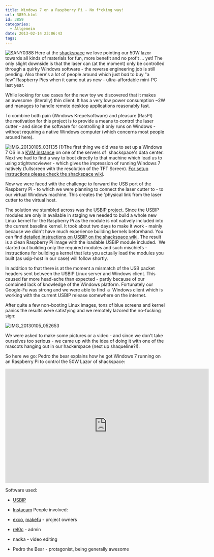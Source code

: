```yaml
---
title: Windows 7 on a Raspberry Pi - No f*cking way!
url: 3859.html
id: 3859
categories:
  - Allgemein
date: 2013-02-14 23:06:43
tags:
---
```


![SANY0388](https://blog.shackspace.de/wp-content/uploads/2013/02/SANY0388-150x150.jpg) Here at the [shackspace](https://blog.shackspace.de/) we love pointing our 50W lazor towards all kinds of materials for fun, more benefit and no profit ... yet! The only slight downside is that the laser can (at the moment) only be controlled through a quirky Windows software - the reverse engineering job is still pending. Also there's a lot of people around which just _had_ to buy "a few" Raspberry Pies when it came out as new - ultra-affordable mini-PC last year.

While looking for use cases for the new toy we discovered that it makes an awesome  (literally) thin client. It has a very low power consumption ~2W and manages to handle remote desktop applications reasonably fast.

To combine both pain (Windows Krepelsoftware) and pleasure (RasPI) the motivation for this project is to provide a means to control the laser cutter - and since the software for controlling it only runs on Windows - without requiring a native Windows computer (which concerns most people around here).

<!--more-->

![IMG_20130105_031135 (1)](https://blog.shackspace.de/wp-content/uploads/2013/02/IMG_20130105_031135-1-150x150.jpg)The first thing we did was to set up a Windows 7 OS in a [KVM instance](http://en.wikipedia.org/wiki/Kernel-based_Virtual_Machine) on one of the servers of  shackspace's data center.
Next we had to find a way to boot directly to that machine which lead us to using xtightvncviewer - which gives the impression of running Windows 7 natively (fullscreen with the resolution of the TFT Screen). [For setup instructions please check the shackspace wiki](https://blog.shackspace.de/wiki/doku.php?id=berries#thin_client).

Now we were faced with the challenge to forward the USB port of the Raspberry Pi - to which we were planning to connect the laser cutter to - to our virtual Windows machine. This creates the 'physical link from the laser cutter to the virtual host.

The solution we stumbled across was the [USBIP project](http://usbip.sourceforge.net/).
Since the USBIP modules are only in available in staging we needed to build a whole new Linux kernel for the Raspberry Pi as the module is not natively included into the current baseline kernel. It took about two days to make it work - mainly because we didn't have much experience building kernels beforehand. You can find [detailed instructions on USBIP on the shackspace wiki](https://blog.shackspace.de/wiki/doku.php?id=berries#usbip). The result is a clean Raspberry Pi image with the loadable USBIP module included.  We started out building only the required modules and such mischiefs - instructions for building a kernel that lets you actually load the modules you built (as usip-host in our case) will follow shortly.

In addition to that there is at the moment a mismatch of the USB packet headers sent between the USBIP Linux server and Windows client. This caused far more head-ache than expected - partly because of our combined lack of knowledge of the Windows platform. Fortunately our Google-Fu was strong and we were able to find  a  Windows client which is working with the current USBIP release somewhere on the internet.

After quite a few non-booting Linux images, tons of blue screens and kernel panics the results were satisfying and we remotely lazored the no-fucking sign:

![IMG_20130105_052653](https://blog.shackspace.de/wp-content/uploads/2013/02/IMG_20130105_052653-150x150.jpg)

We were asked to make some pictures or a video - and since we don't take ourselves too serious - we came up with the idea of doing it with one of the mascots hanging out in our hackerspace (next up shaqueline?!).

So here we go: Pedro the bear explains how he got Windows 7 running on an Raspberry Pi to control the 50W Lazor of shackspace:

<iframe src="http://www.youtube.com/embed/WYQyUqFck6I?feature=player_detailpage" height="360" width="640" allowfullscreen="" frameborder="0"></iframe>

Software used:

*   [USBIP](http://usbip.sourceforge.net/)
*   [Instacam](https://blog.shackspace.de/wiki/doku.php?id=project:minikrebs#instacam)
People involved:

*   [exco](https://twitter.com/excogitation), [makefu](https://twitter.com/makefoo) - project owners
*   [rel0c](twitter.com/rel0c8) - admin
*   nadka - video editing
*   Pedro the Bear - protagonist, being generally awesome